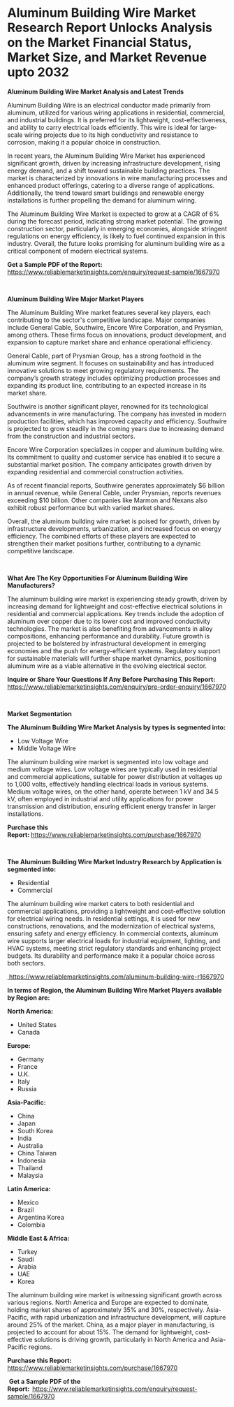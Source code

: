 <p><h1>Aluminum Building Wire Market Research Report Unlocks Analysis on the Market Financial Status, Market Size, and Market Revenue upto 2032</h1></p><p><strong>Aluminum Building Wire Market Analysis and Latest Trends</strong></p>
<p><p>Aluminum Building Wire is an electrical conductor made primarily from aluminum, utilized for various wiring applications in residential, commercial, and industrial buildings. It is preferred for its lightweight, cost-effectiveness, and ability to carry electrical loads efficiently. This wire is ideal for large-scale wiring projects due to its high conductivity and resistance to corrosion, making it a popular choice in construction.</p><p>In recent years, the Aluminum Building Wire Market has experienced significant growth, driven by increasing infrastructure development, rising energy demand, and a shift toward sustainable building practices. The market is characterized by innovations in wire manufacturing processes and enhanced product offerings, catering to a diverse range of applications. Additionally, the trend toward smart buildings and renewable energy installations is further propelling the demand for aluminum wiring.</p><p>The Aluminum Building Wire Market is expected to grow at a CAGR of 6% during the forecast period, indicating strong market potential. The growing construction sector, particularly in emerging economies, alongside stringent regulations on energy efficiency, is likely to fuel continued expansion in this industry. Overall, the future looks promising for aluminum building wire as a critical component of modern electrical systems.</p></p>
<p><strong>Get a Sample PDF of the Report:&nbsp;</strong> <a href="https://www.reliablemarketinsights.com/enquiry/request-sample/1667970?utm_campaign=2642&utm_medium=2&utm_source=Github&utm_content=ia&utm_term=17042025&utm_id=aluminum-building-wire">https://www.reliablemarketinsights.com/enquiry/request-sample/1667970</a></p>
<p>&nbsp;</p>
<p><strong>Aluminum Building Wire Major Market Players</strong></p>
<p><p>The Aluminum Building Wire market features several key players, each contributing to the sector's competitive landscape. Major companies include General Cable, Southwire, Encore Wire Corporation, and Prysmian, among others. These firms focus on innovations, product development, and expansion to capture market share and enhance operational efficiency.</p><p>General Cable, part of Prysmian Group, has a strong foothold in the aluminum wire segment. It focuses on sustainability and has introduced innovative solutions to meet growing regulatory requirements. The company’s growth strategy includes optimizing production processes and expanding its product line, contributing to an expected increase in its market share.</p><p>Southwire is another significant player, renowned for its technological advancements in wire manufacturing. The company has invested in modern production facilities, which has improved capacity and efficiency. Southwire is projected to grow steadily in the coming years due to increasing demand from the construction and industrial sectors.</p><p>Encore Wire Corporation specializes in copper and aluminum building wire. Its commitment to quality and customer service has enabled it to secure a substantial market position. The company anticipates growth driven by expanding residential and commercial construction activities.</p><p>As of recent financial reports, Southwire generates approximately $6 billion in annual revenue, while General Cable, under Prysmian, reports revenues exceeding $10 billion. Other companies like Marmon and Nexans also exhibit robust performance but with varied market shares.</p><p>Overall, the aluminum building wire market is poised for growth, driven by infrastructure developments, urbanization, and increased focus on energy efficiency. The combined efforts of these players are expected to strengthen their market positions further, contributing to a dynamic competitive landscape.</p></p>
<p>&nbsp;</p>
<p><strong>What Are The Key Opportunities For Aluminum Building Wire Manufacturers?</strong></p>
<p><p>The aluminum building wire market is experiencing steady growth, driven by increasing demand for lightweight and cost-effective electrical solutions in residential and commercial applications. Key trends include the adoption of aluminum over copper due to its lower cost and improved conductivity technologies. The market is also benefiting from advancements in alloy compositions, enhancing performance and durability. Future growth is projected to be bolstered by infrastructural development in emerging economies and the push for energy-efficient systems. Regulatory support for sustainable materials will further shape market dynamics, positioning aluminum wire as a viable alternative in the evolving electrical sector.</p></p>
<p><strong>Inquire or Share Your Questions If Any Before Purchasing This Report:</strong> <a href="https://www.reliablemarketinsights.com/enquiry/pre-order-enquiry/1667970?utm_campaign=2642&utm_medium=2&utm_source=Github&utm_content=ia&utm_term=17042025&utm_id=aluminum-building-wire">https://www.reliablemarketinsights.com/enquiry/pre-order-enquiry/1667970</a></p>
<p>&nbsp;</p>
<p><strong>Market Segmentation</strong></p>
<p><strong>The Aluminum Building Wire Market Analysis by types is segmented into:</strong></p>
<p><ul><li>Low Voltage Wire</li><li>Middle Voltage Wire</li></ul></p>
<p><p>The aluminum building wire market is segmented into low voltage and medium voltage wires. Low voltage wires are typically used in residential and commercial applications, suitable for power distribution at voltages up to 1,000 volts, effectively handling electrical loads in various systems. Medium voltage wires, on the other hand, operate between 1 kV and 34.5 kV, often employed in industrial and utility applications for power transmission and distribution, ensuring efficient energy transfer in larger installations.</p></p>
<p><strong>Purchase this Report:&nbsp;</strong><a href="https://www.reliablemarketinsights.com/purchase/1667970?utm_campaign=2642&utm_medium=2&utm_source=Github&utm_content=ia&utm_term=17042025&utm_id=aluminum-building-wire">https://www.reliablemarketinsights.com/purchase/1667970</a></p>
<p>&nbsp;</p>
<p><strong>The Aluminum Building Wire Market Industry Research by Application is segmented into:</strong></p>
<p><ul><li>Residential</li><li>Commercial</li></ul></p>
<p><p>The aluminum building wire market caters to both residential and commercial applications, providing a lightweight and cost-effective solution for electrical wiring needs. In residential settings, it is used for new constructions, renovations, and the modernization of electrical systems, ensuring safety and energy efficiency. In commercial contexts, aluminum wire supports larger electrical loads for industrial equipment, lighting, and HVAC systems, meeting strict regulatory standards and enhancing project budgets. Its durability and performance make it a popular choice across both sectors.</p></p>
<p><a href="https://www.reliablemarketinsights.com/aluminum-building-wire-r1667970?utm_campaign=2642&utm_medium=2&utm_source=Github&utm_content=ia&utm_term=17042025&utm_id=aluminum-building-wire">&nbsp;https://www.reliablemarketinsights.com/aluminum-building-wire-r1667970</a></p>
<p><strong>In terms of Region, the Aluminum Building Wire Market Players available by Region are:</strong></p>
<p>
    <p> <strong> North America: </strong>
        <ul>
            <li>United States</li>
            <li>Canada</li>
        </ul>
        </p> 
    <p> <strong> Europe: </strong>
        <ul>
            <li>Germany</li>
            <li>France</li>
            <li>U.K.</li>
            <li>Italy</li>
            <li>Russia</li>
        </ul>
        </p> 
    <p> <strong> Asia-Pacific: </strong>
        <ul>
            <li>China</li>
            <li>Japan</li>
            <li>South Korea</li>
            <li>India</li>
            <li>Australia</li>
            <li>China Taiwan</li>
            <li>Indonesia</li>
            <li>Thailand</li>
            <li>Malaysia</li>
        </ul>
        </p> 
    <p> <strong> Latin America: </strong>
        <ul>
            <li>Mexico</li>
            <li>Brazil</li>
            <li>Argentina Korea</li>
            <li>Colombia</li>
        </ul>
        </p> 
    <p> <strong> Middle East & Africa: </strong>
        <ul>
            <li>Turkey</li>
            <li>Saudi</li>
            <li>Arabia</li>
            <li>UAE</li>
            <li>Korea</li>
        </ul>
    </p>
    </p>
<p><p>The aluminum building wire market is witnessing significant growth across various regions. North America and Europe are expected to dominate, holding market shares of approximately 35% and 30%, respectively. Asia-Pacific, with rapid urbanization and infrastructure development, will capture around 25% of the market. China, as a major player in manufacturing, is projected to account for about 15%. The demand for lightweight, cost-effective solutions is driving growth, particularly in North America and Asia-Pacific regions.</p></p>
<p><strong>Purchase this Report: </strong><a href="https://www.reliablemarketinsights.com/purchase/1667970?utm_campaign=2642&utm_medium=2&utm_source=Github&utm_content=ia&utm_term=17042025&utm_id=aluminum-building-wire">https://www.reliablemarketinsights.com/purchase/1667970</a></p>
<p>&nbsp;<strong>Get a Sample PDF of the Report:&nbsp;&nbsp;</strong><a href="https://www.reliablemarketinsights.com/enquiry/request-sample/1667970?utm_campaign=2642&utm_medium=2&utm_source=Github&utm_content=ia&utm_term=17042025&utm_id=aluminum-building-wire">https://www.reliablemarketinsights.com/enquiry/request-sample/1667970</a></p>
<p><strong></strong></p>
<p><p></p><p></p><p></p></p>